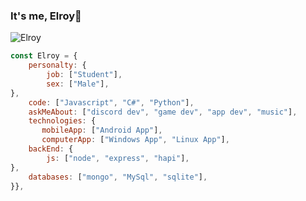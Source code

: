 ### It's me, Elroy👋
<img src="https://komarev.com/ghpvc/?username=Elroy&label=Ziyaretçi%20Sayısı&color=37fa3f" alt="Elroy" /> 

```javascript
const Elroy = {
    personalty: {
        job: ["Student"],
        sex: ["Male"],
},               
    code: ["Javascript", "C#", "Python"],
    askMeAbout: ["discord dev", "game dev", "app dev", "music"],
    technologies: {
       mobileApp: ["Android App"],
       computerApp: ["Windows App", "Linux App"],
    backEnd: {
        js: ["node", "express", "hapi"],
},
    databases: ["mongo", "MySql", "sqlite"],
}},
```

